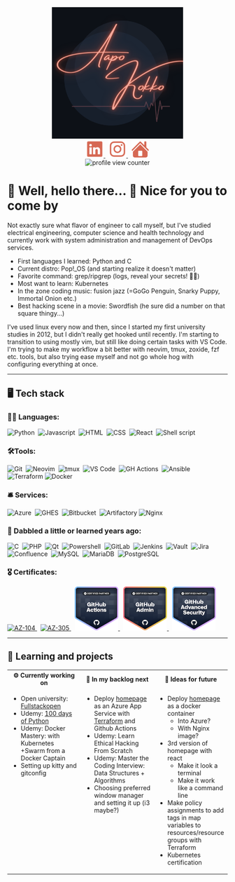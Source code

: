 <div align="center">
<img width="300" height="300" src="https://raw.githubusercontent.com/Aapok0/Aapok0/main/img/logo-newer.png" alt="logo">
</div>
<div align="center">
<a href="https://www.linkedin.com/in/aapokokko/">
<img width="40" height="40" src="https://raw.githubusercontent.com/Aapok0/Aapok0/main/img/linkedin-new.png" alt="linkedin">
<a>
&nbsp;
<a href="https://www.instagram.com/apezo_/">
<img width="40" height="40" src="https://raw.githubusercontent.com/Aapok0/Aapok0/main/img/instagram-new.png" alt="instagram">
<a>
&nbsp;
<a href="https://www.aapokokko.com/">
<img width="40" height="40" src="https://raw.githubusercontent.com/Aapok0/Aapok0/main/img/home.png" alt="homepage">
<a>
<br>
<img src="https://komarev.com/ghpvc/?username=Aapok0&style=for-the-badge&color=lightgrey" alt="profile view counter"/>
<!-- source: https://github.com/antonkomarev/github-profile-views-counter -->
</div>

# 🌊 Well, hello there... 🧊 Nice for you to come by

Not exactly sure what flavor of engineer to call myself, but I've studied electrical engineering, computer science and health technology and currently work with system administration and management of DevOps services.

- First languages I learned: Python and C
- Current distro: Pop!_OS (and starting realize it doesn't matter)
- Favorite command: grep/ripgrep (logs, reveal your secrets! 🕵️‍♂️)
- Most want to learn: Kubernetes
- In the zone coding music: fusion jazz (=GoGo Penguin, Snarky Puppy, Immortal Onion etc.)
- Best hacking scene in a movie: Swordfish (he sure did a number on that square thingy...)

I've used linux every now and then, since I started my first university studies in 2012, but I didn't really get hooked until recently. I'm starting to transition to using mostly vim, but still like doing certain tasks with VS Code. I'm trying to make my workflow a bit better with neovim, tmux, zoxide, fzf etc. tools, but also trying ease myself and not go whole hog with configuring everything at once.

---

## 🖥️ Tech stack

### 👨‍💻 Languages:
![Python](https://img.shields.io/badge/Python-%23aeebc8?logo=python&label=%3A&labelColor=%232f3331)&nbsp;
![Javascript](https://img.shields.io/badge/Javascript-%23aeebc8?logo=javascript&label=%3A&labelColor=%232f3331)&nbsp;
![HTML](https://img.shields.io/badge/HTML-%23aeebc8?logo=html5&label=%3A&labelColor=%232f3331)&nbsp;
![CSS](https://img.shields.io/badge/CSS-%23aeebc8?logo=css3&label=%3A&labelColor=%232f3331)&nbsp;
![React](https://img.shields.io/badge/React-%23aeebc8?logo=react&label=%3A&labelColor=%232f3331)&nbsp;
![Shell script](https://img.shields.io/badge/Shell%20script-%23aeebc8?logo=linux&label=%3A&labelColor=%232f3331)

### 🛠️Tools:
![Git](https://img.shields.io/badge/Git-%23aeb8eb?logo=git&label=%3A&labelColor=%232f3331)&nbsp;
![Neovim](https://img.shields.io/badge/Neovim-%23aeb8eb?logo=neovim&label=%3A&labelColor=%232f3331)&nbsp;
![tmux](https://img.shields.io/badge/tmux-%23aeb8eb?logo=tmux&label=%3A&labelColor=%232f3331)&nbsp;
![VS Code](https://img.shields.io/badge/VS%20Code-%23aeb8eb?logo=visual%20studio%20code&label=%3A&labelColor=%232f3331)&nbsp;
![GH Actions](https://img.shields.io/badge/GH%20Actions-%23aeb8eb?logo=github&label=%3A&labelColor=%232f3331)&nbsp;
![Ansible](https://img.shields.io/badge/Ansible-%23aeb8eb?logo=ansible&label=%3A&labelColor=%232f3331)&nbsp;
![Terraform](https://img.shields.io/badge/Terraform-%23aeb8eb?logo=terraform&label=%3A&labelColor=%232f3331)
![Docker](https://img.shields.io/badge/Docker-%23aeb8eb?logo=docker&label=%3A&labelColor=%232f3331)

### 🛎️ Services:
![Azure](https://img.shields.io/badge/Azure-%23ebd4ae?logo=microsoft%20azure&label=%3A&labelColor=%232f3331)&nbsp;
![GHES](https://img.shields.io/badge/GHES-%23ebd4ae?logo=github&label=%3A&labelColor=%232f3331)&nbsp;
![Bitbucket](https://img.shields.io/badge/Bitbucket-%23ebd4ae?logo=bitbucket&label=%3A&labelColor=%232f3331)&nbsp;
![Artifactory](https://img.shields.io/badge/Artifactory-%23ebd4ae?logo=jfrog&label=%3A&labelColor=%232f3331)
![Nginx](https://img.shields.io/badge/Nginx-%23ebd4ae?logo=nginx&label=%3A&labelColor=%232f3331)

### 🔨 Dabbled a little or learned years ago:
![C](https://img.shields.io/badge/C-%23aeebc8?logo=C&label=%3A&labelColor=%232f3331)&nbsp;
![PHP](https://img.shields.io/badge/PHP-%23aeebc8?logo=php&label=%3A&labelColor=%232f3331)&nbsp;
![Qt](https://img.shields.io/badge/Qt-%23aeb8eb?logo=qt&label=%3A&labelColor=%232f3331)&nbsp;
![Powershell](https://img.shields.io/badge/Powershell-%23aeb8eb?logo=powershell&label=%3A&labelColor=%232f3331)&nbsp;
![GitLab](https://img.shields.io/badge/GitLab-%23ebd4ae?logo=gitlab&label=%3A&labelColor=%232f3331)&nbsp;
![Jenkins](https://img.shields.io/badge/Jenkins-%23ebd4ae?logo=jenkins&label=%3A&labelColor=%232f3331)&nbsp;
![Vault](https://img.shields.io/badge/Vault-%23ebd4ae?logo=vault&label=%3A&labelColor=%232f3331)&nbsp;
![Jira](https://img.shields.io/badge/Jira-%23ebd4ae?logo=jira&label=%3A&labelColor=%232f3331)&nbsp;
![Confluence](https://img.shields.io/badge/Confluence-%23ebd4ae?logo=confluence&label=%3A&labelColor=%232f3331)&nbsp;
![MySQL](https://img.shields.io/badge/MySQL-%23ebd4ae?logo=mysql&label=%3A&labelColor=%232f3331)&nbsp;
![MariaDB](https://img.shields.io/badge/MariaDB-%23ebd4ae?logo=mariadb&label=%3A&labelColor=%232f3331)&nbsp;
![PostgreSQL](https://img.shields.io/badge/PostgreSQL-%23ebd4ae?logo=postgresql&label=%3A&labelColor=%232f3331)

### 🎖️ Certificates:

<a href="https://learn.microsoft.com/api/credentials/share/en-us/AapoKokko-3945/48DD3F6B53D95961?sharingId=34159981622366F0">
<img width="100" height="100" src="https://learn.microsoft.com/en-us/media/learn/certification/badges/microsoft-certified-associate-badge.svg" alt="AZ-104">
<a>&nbsp;
<a href="https://learn.microsoft.com/api/credentials/share/en-us/AapoKokko-3945/24E4077128CDE29A?sharingId=34159981622366F0">
<img width="100" height="100" src="https://learn.microsoft.com/en-us/media/learn/certification/badges/microsoft-certified-expert-badge.svg" alt="AZ-305">
<a>&nbsp;
<a href="https://www.credly.com/badges/cabb7c10-0082-44cd-b9af-a937bd556e65/public_url">
<img width="100" height="100" src="https://raw.githubusercontent.com/Aapok0/Aapok0/main/img/github-actions.png" alt="Github Actions">
<a>&nbsp;
<a href="https://www.credly.com/badges/265736dc-7dbc-47a7-b16a-ee58c2ec9300/public_url">
<img width="100" height="100" src="https://raw.githubusercontent.com/Aapok0/Aapok0/main/img/github-administration.png" alt="Github Administration">
<a>&nbsp;
<a href="https://www.credly.com/badges/3efe6d1c-67e6-42c5-9507-daaa5b1bf230/public_url">
<img width="100" height="100" src="https://raw.githubusercontent.com/Aapok0/Aapok0/main/img/github-advanced-security.png" alt="Github Advanced Security">
<a>

---

<!--## 📊 Github Stats

[![Aapo's GitHub Stats](https://github-readme-stats.vercel.app/api?username=AapoK0)](https://github.com/Aapok0)

[![Top Languages](https://github-readme-stats.vercel.app/api/top-langs/?username=AapoK0&layout=compact)](https://github.com/Aapok0)

--- -->

## 🌱 Learning and projects

<table>
<tr>
<th>⚙️ Currently working on</th><th>📂 In my backlog next</th><th>💭 Ideas for future</th>
</tr>
<tr>
<td width="33%" valign="top">

- Open university: [Fullstackopen](https://github.com/Aapok0/fullstackopen)
- Udemy: [100 days of Python](https://github.com/Aapok0/100-days-of-python-beginner)
- Udemy: Docker Mastery: with Kubernetes +Swarm from a Docker Captain
- Setting up kitty and gitconfig

</td>
<td width="33%" valign="top">

- Deploy [homepage](https://github.com/Aapok0/homepage-bulma) as an Azure App Service with [Terraform](https://github.com/Aapok0/azure-tf-architecture) and Github Actions
- Udemy: Learn Ethical Hacking From Scratch
- Udemy: Master the Coding Interview: Data Structures + Algorithms
- Choosing preferred window manager and setting it up (i3 maybe?)

</td>
<td width="33%" valign="top">

- Deploy [homepage](https://github.com/Aapok0/homepage-bulma) as a docker container
  - Into Azure?
  - With Nginx image?
- 3rd version of homepage with react
  - Make it look a terminal
  - Make it work like a command line
- Make policy assignments to add tags in map variables to resources/resource groups with Terraform
- Kubernetes certification

</td>
</tr>
